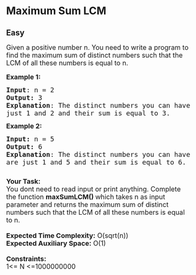 # Maximum Sum LCM
## Easy
<div class="problems_problem_content__Xm_eO" style="user-select: auto;"><p style="user-select: auto;"><span style="font-size: 18px; user-select: auto;">Given a positive number n. You need to write a program to find the maximum sum of distinct numbers such that the LCM of all these numbers is equal to n.</span><br style="user-select: auto;">
<br style="user-select: auto;">
<span style="font-size: 18px; user-select: auto;"><strong style="user-select: auto;">Example 1:</strong></span></p>

<pre style="user-select: auto;"><span style="font-size: 18px; user-select: auto;"><strong style="user-select: auto;">Input</strong>: n = 2
<strong style="user-select: auto;">Output:</strong>&nbsp;3&nbsp;
<strong style="user-select: auto;">Explanation</strong>: The distinct numbers you can have are 
just 1 and 2 and their sum is equal to 3.</span></pre>

<p style="user-select: auto;"><span style="font-size: 18px; user-select: auto;"><strong style="user-select: auto;">Example 2:</strong></span></p>

<pre style="user-select: auto;"><span style="font-size: 18px; user-select: auto;"><strong style="user-select: auto;">Input: </strong>n = 5
<strong style="user-select: auto;">Output:&nbsp;</strong>6
<strong style="user-select: auto;">Explanation</strong>: The distinct numbers you can have 
are just 1 and 5 and their sum is equal to 6.
</span></pre>

<p style="user-select: auto;"><br style="user-select: auto;">
<span style="font-size: 18px; user-select: auto;"><strong style="user-select: auto;">Your Task:&nbsp;&nbsp;</strong><br style="user-select: auto;">
You dont need to read input or print anything. Complete the function <strong style="user-select: auto;">maxSumLCM()&nbsp;</strong>which takes n&nbsp;as input parameter and returns the maximum sum of distinct numbers such that the LCM of all these numbers is equal to n.<br style="user-select: auto;">
<br style="user-select: auto;">
<strong style="user-select: auto;">Expected Time Complexity:</strong> O(sqrt(n))<br style="user-select: auto;">
<strong style="user-select: auto;">Expected Auxiliary Space:</strong> O(1)<br style="user-select: auto;">
<br style="user-select: auto;">
<strong style="user-select: auto;">Constraints:</strong><br style="user-select: auto;">
1&lt;= N&nbsp;&lt;=1000000000</span></p>
</div>